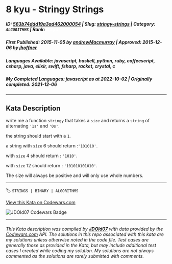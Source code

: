 # 8 kyu - Stringy Strings

##### **ID**: [563b74ddd19a3ad462000054](https://www.codewars.com/kata/563b74ddd19a3ad462000054) | **Slug**: [stringy-strings](https://www.codewars.com/kata/563b74ddd19a3ad462000054) | **Category**: `ALGORITHMS` | **Rank**: <span style="color:white">8 kyu</span>

##### **First Published**: 2015-11-05 ***by*** [andrewMacmurray](https://www.codewars.com/users/andrewMacmurray) | **Approved**: 2015-12-06 ***by*** [jhoffner](https://www.codewars.com/users/jhoffner)

##### **Languages Available**: javascript, haskell, python, ruby, coffeescript, csharp, java, elixir, swift, fsharp, racket, crystal, c

##### **My Completed Languages**: javascript ***as at*** 2022-10-02 | **Originally completed**: 2021-12-06

---

## Kata Description


write me a function `stringy` that takes a `size` and returns a `string` of alternating `'1s'` and `'0s'`.



the string should start with a `1`.



a string with `size` 6 should return :`'101010'`.



with `size` 4 should return : `'1010'`.



with `size` 12 should return : `'101010101010'`.



The size will always be positive and will only use whole numbers.





---


🏷 `STRINGS | BINARY | ALGORITHMS`


[View this Kata on Codewars.com](https://www.codewars.com/kata/563b74ddd19a3ad462000054)

![](https://www.codewars.com/users/jdold07/badges/large "JDOld07 Codewars Badge")

---

###### *This Kata description was compiled by [**JDOld07**](https://tpstech.dev) with data provided by the [Codewars.com](https://www.codewars.com) API.  The solutions in this repo associated with this kata are my solutions unless otherwise noted in the code file.  Test cases are generally those as provided in the Kata, but may include additional test cases I created while coding my solution.  My solutions are not always commented as the solutions are rarely submitted with comments.*
